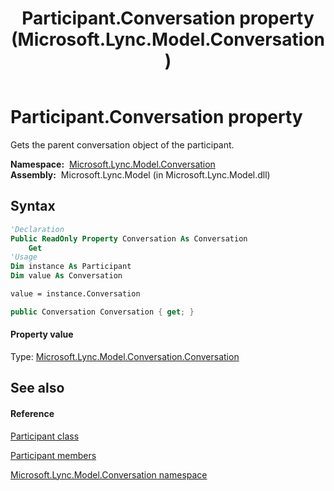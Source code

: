 ﻿---
title: Participant.Conversation property  (Microsoft.Lync.Model.Conversation)
TOCTitle: 'Conversation property '
ms:assetid: P:Microsoft.Lync.Model.Conversation.Participant.Conversation_DI_3_UC_OCS14MrefLyncWPF
ms:mtpsurl: https://msdn.microsoft.com/en-us/library/microsoft.lync.model.conversation.participant.conversation_di_3_uc_ocs14mreflyncwpf(v=office.15)
ms:contentKeyID: 48600338
ms.date: 07/28/2014
mtps_version: v=office.15
f1_keywords:
- Microsoft.Lync.Model.Conversation.Participant.Conversation
dev_langs:
- CSharp
- JScript
- VB
- other
---

# Participant.Conversation property

Gets the parent conversation object of the participant.

**Namespace:**  [Microsoft.Lync.Model.Conversation](microsoft-lync-model-conversation-namespace_2.md)  
**Assembly:**  Microsoft.Lync.Model (in Microsoft.Lync.Model.dll)

## Syntax

``` vb
'Declaration
Public ReadOnly Property Conversation As Conversation
    Get
'Usage
Dim instance As Participant
Dim value As Conversation

value = instance.Conversation
```

``` csharp
public Conversation Conversation { get; }
```

#### Property value

Type: [Microsoft.Lync.Model.Conversation.Conversation](conversation-class-microsoft-lync-model-conversation_2.md)  

## See also

#### Reference

[Participant class](participant-class-microsoft-lync-model-conversation_2.md)

[Participant members](participant-members-microsoft-lync-model-conversation_2.md)

[Microsoft.Lync.Model.Conversation namespace](microsoft-lync-model-conversation-namespace_2.md)

